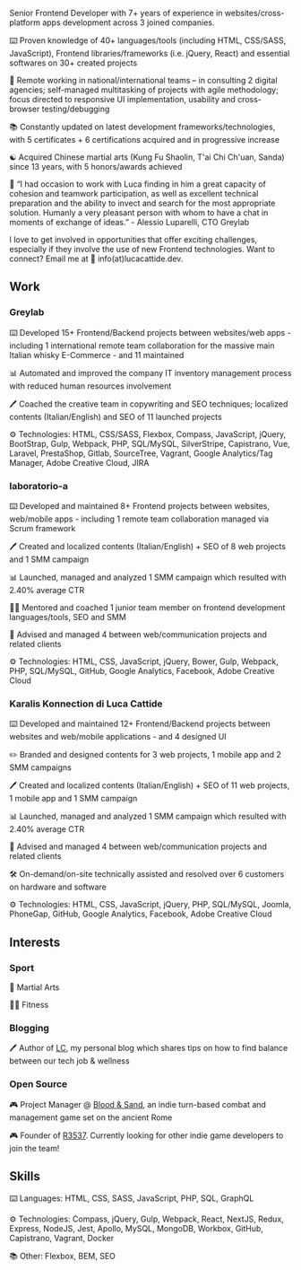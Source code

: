 <!--
**lucacattide/lucacattide** is a ✨ _special_ ✨ repository because its `README.md` (this file) appears on your GitHub profile.

Here are some ideas to get you started:

- 🔭 I’m currently working on ...
- 🌱 I’m currently learning ...
- 👯 I’m looking to collaborate on ...
- 🤔 I’m looking for help with ...
- 💬 Ask me about ...
- 📫 How to reach me: ...
- 😄 Pronouns: ...
- ⚡ Fun fact: ...
-->

Senior Frontend Developer with 7+ years of experience in websites/cross-platform apps development across 3 joined companies.

⌨️ Proven knowledge of 40+ languages/tools (including HTML, CSS/SASS, JavaScript), Frontend libraries/frameworks (i.e. jQuery, React) and essential softwares on 30+ created projects

👥 Remote working in national/international teams – in consulting 2 digital agencies; self-managed multitasking of projects with agile methodology; focus directed to responsive UI implementation, usability and cross-browser testing/debugging

📚 Constantly updated on latest development frameworks/technologies, with 5 certificates + 6 certifications acquired and in progressive increase

☯️ Acquired Chinese martial arts (Kung Fu Shaolin, T'ai Chi Ch'uan, Sanda) since 13 years, with 5 honors/awards achieved

💬 “I had occasion to work with Luca finding in him a great capacity of cohesion and teamwork participation, as well as excellent technical preparation and the ability to invect and search for the most appropriate solution. Humanly a very pleasant person with whom to have a chat in moments of exchange of ideas.” - Alessio Luparelli, CTO Greylab

I love to get involved in opportunities that offer exciting challenges, especially if they involve the use of new Frontend technologies. Want to connect? Email me at 📧 info(at)lucacattide.dev.

## Work

### Greylab

⌨️ Developed 15+ Frontend/Backend projects between websites/web apps - including 1 international remote team collaboration for the massive main Italian whisky E-Commerce - and 11 maintained

📊 Automated and improved the company IT inventory management process with reduced human resources involvement

🖊️ Coached the creative team in copywriting and SEO techniques; localized contents (Italian/English) and SEO of 11 launched projects

⚙️ Technologies: HTML, CSS/SASS, Flexbox, Compass, JavaScript, jQuery, BootStrap, Gulp, Webpack, PHP, SQL/MySQL, SilverStripe, Capistrano, Vue, Laravel, PrestaShop, Gitlab, SourceTree, Vagrant, Google Analytics/Tag Manager, Adobe Creative Cloud, JIRA

### laboratorio-a

⌨️ Developed and maintained 8+ Frontend projects between websites, web/mobile apps - including 1 remote team collaboration managed via Scrum framework

🖊️ Created and localized contents (Italian/English) + SEO of 8 web projects and 1 SMM campaign

📊 Launched, managed and analyzed 1 SMM campaign which resulted with 2.40% average CTR

👨‍🏫 Mentored and coached 1 junior team member on frontend development languages/tools, SEO and SMM

🤝 Advised and managed 4 between web/communication projects and related clients

⚙️ Technologies: HTML, CSS, JavaScript, jQuery, Bower, Gulp, Webpack, PHP, SQL/MySQL, GitHub, Google Analytics, Facebook, Adobe Creative Cloud

### Karalis Konnection di Luca Cattide

⌨️ Developed and maintained 12+ Frontend/Backend projects between websites and web/mobile applications - and 4 designed UI

✏️ Branded and designed contents for 3 web projects, 1 mobile app and 2 SMM campaigns

🖊️ Created and localized contents (Italian/English) + SEO of 11 web projects, 1 mobile app and 1 SMM campaign

📊 Launched, managed and analyzed 1 SMM campaign which resulted with 2.40% average CTR

🤝 Advised and managed 4 between web/communication projects and related clients

🛠️ On-demand/on-site technically assisted and resolved over 6 customers on hardware and software

⚙️ Technologies: HTML, CSS, JavaScript, jQuery, PHP, SQL/MySQL, Joomla, PhoneGap, GitHub, Google Analytics, Facebook, Adobe Creative Cloud

## Interests

### Sport

👊 Martial Arts

🏋🏻 Fitness

### Blogging

🖊️ Author of [LC](https://blog.lucacattide.dev), my personal blog which shares tips on how to find balance between our tech job & wellness

### Open Source

🎮 Project Manager @ [Blood & Sand](https://github.com/blood-sand), an indie turn-based combat and management game set on the ancient Rome 

🎮 Founder of [R3537](https://github.com/r3537). Currently looking for other indie game developers to join the team!

## Skills

⌨️ Languages: HTML, CSS, SASS, JavaScript, PHP, SQL, GraphQL

⚙️ Technologies: Compass, jQuery, Gulp, Webpack, React, NextJS, Redux, Express, NodeJS, Jest, Apollo, MySQL, MongoDB, Workbox, GitHub, Capistrano, Vagrant, Docker

📚 Other: Flexbox, BEM, SEO
